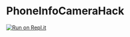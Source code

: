 # PhoneInfoCameraHack
[![Run on Repl.it](https://blog.replit.com/images/logo.png)](https://github.com/abhishekverma1996/PhoneInfoCameraHack)
